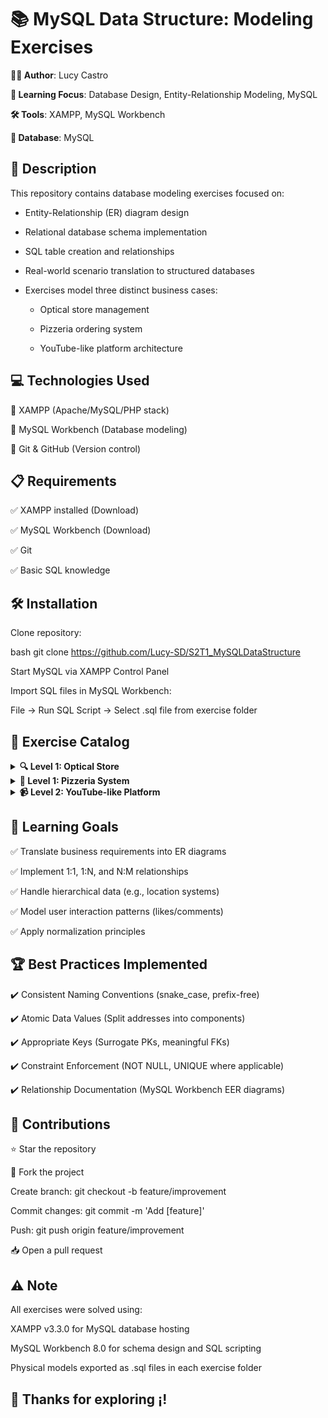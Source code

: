 # 📚 MySQL Data Structure: Modeling Exercises

**👨‍💻 Author**: Lucy Castro

**🧠 Learning Focus**: Database Design, Entity-Relationship Modeling, MySQL

**🛠️ Tools**: XAMPP, MySQL Workbench

**💾 Database**: MySQL


## 📄 Description
This repository contains database modeling exercises focused on:

- Entity-Relationship (ER) diagram design

- Relational database schema implementation

- SQL table creation and relationships

- Real-world scenario translation to structured databases

- Exercises model three distinct business cases:

    + Optical store management

    + Pizzeria ordering system

    + YouTube-like platform architecture

## 💻 Technologies Used

🔹 XAMPP (Apache/MySQL/PHP stack)

🔹 MySQL Workbench (Database modeling)

🔹 Git & GitHub (Version control)


## 📋 Requirements

✅ XAMPP installed (Download)

✅ MySQL Workbench (Download)

✅ Git

✅ Basic SQL knowledge


## 🛠️ Installation

Clone repository:

bash
git clone https://github.com/Lucy-SD/S2T1_MySQLDataStructure

Start MySQL via XAMPP Control Panel

Import SQL files in MySQL Workbench:

File → Run SQL Script → Select .sql file from exercise folder

## 📂 Exercise Catalog

<details> <summary><strong>🔍 Level 1: Optical Store</strong></summary>

An optician, called "Cul d'Ampolla", wants to computerize customer management and eyeglass sales.

First of all, the optician wants to know who the supplier of each pair of glasses is. Specifically, they want to know about each supplier :
The name
The address (street, number, floor, door, city, postal code and country)
Telephone
Fax
NIF.

The optician's purchasing policy is based on the fact that glasses of one brand will be purchased from a single supplier (so you can get better prices), but they can buy glasses of several brands from one supplier. About the glasses you want to know:
The brand.
The graduation of each of the glasses.
The type of frame (floating, paste or metal).
The color of the frame.
The color of each glass.
The price.

From the customers you want to store:
The name.
The postal address.
The phone.
The email.
The registration date.
When a new customer arrives, store the customer who recommended the establishment (provided someone recommended it).
Our system will have to indicate which employee sold each pair of glasses.

</details><details> <summary><strong>🍕 Level 1: Pizzeria System</strong></summary>

You have been hired to design a website that allows you to order food at home online.

Keep the following guidelines in mind when modeling what the project database would look like:
For each client we store a unique identifier:
Name.
Surnames.
Address.
Postal code.
Location.
Province.
Phone number.
The locality and province data will be stored in separate tables. We know that a locality belongs to a single province, and that a province can have many localities. For each locality we store a unique identifier and a name. For each province we store a unique identifier and a name.

A person can place many orders, but a single order can only be placed by a single person. A unique identifier is stored for each order:
Date/time.
If the order is for home delivery or for collection in store.
The number of products selected of each type.
The total price.

An order can consist of one or several products.


Products can be pizzas, burgers, and drinks. A unique identifier is stored for each product:
Name.
Description.
Image.
Price.

In the case of pizzas, there are several categories that may change names throughout the year. A pizza can only be in one category, but a category can have many pizzas.


A unique identifier and name are stored for each category. An order is managed by a single store, and a store can manage many orders. A unique identifier is stored for each store:
Address.
Postal code.
Location.
Province.


Many employees can work in a store and an employee can only work in one store. For each employee, a unique identifier is stored:
Name.
Surnames.
NIF.
Telephone.
If you work as a cook or delivery person. For home delivery orders, it is important to save who the delivery person is who delivers the order and the date/time of delivery.


</details><details> <summary><strong>📹 Level 2: YouTube-like Platform</strong></summary>

We will try to make a simple model of what the database would be like for a scaled-down version of YouTube.

We store a unique identifier for each user:
Email.
Password.
Username/Aria.
Date of birth.
Sex.
Country.
Postal code.


A user posts videos. We store a unique identifier for each video:
A title.
A description.
One size.
The name of the video file.
Video duration.
A thumbnail.
The number of reproductions.
The number of likes.
The number of dislikes.

A video can have three different states: public, hidden and private. A video can have many tags. A tag is identified by a unique identifier and a tag name. It is important to save who is the user who publishes the video and at what date/time.


A user can create a channel. A channel has a unique identifier:
A name.
A description.
A creation date.


A user can subscribe to other users' channels. A user can like or dislike a video only once. A record must be kept of the users who have liked and disliked a particular video and the date/time they did so.


A user can create playlists with the videos they like. Each playlist has a unique identifier:
A name.
A creation date.
A status that indicates that it can be public or private.


A user can write comments on a given video. Each comment is identified by a unique identifier:
The text of the comment.
The date/time it was performed.


A user can mark a comment as "like" or "dislike". A record must be kept of the users who have marked a comment as "like" or "dislike", and the date/time they did so.

</details>

## 🎯 Learning Goals

✅ Translate business requirements into ER diagrams

✅ Implement 1:1, 1:N, and N:M relationships

✅ Handle hierarchical data (e.g., location systems)

✅ Model user interaction patterns (likes/comments)

✅ Apply normalization principles


## 🏆 Best Practices Implemented

✔️ Consistent Naming Conventions (snake_case, prefix-free)

✔️ Atomic Data Values (Split addresses into components)

✔️ Appropriate Keys (Surrogate PKs, meaningful FKs)

✔️ Constraint Enforcement (NOT NULL, UNIQUE where applicable)

✔️ Relationship Documentation (MySQL Workbench EER diagrams)


## 🤝 Contributions

⭐ Star the repository

🍴 Fork the project

Create branch: git checkout -b feature/improvement

Commit changes: git commit -m 'Add [feature]'

Push: git push origin feature/improvement

📥 Open a pull request

## ⚠️ Note

All exercises were solved using:

XAMPP v3.3.0 for MySQL database hosting

MySQL Workbench 8.0 for schema design and SQL scripting

Physical models exported as .sql files in each exercise folder

## 🚀 Thanks for exploring ¡! 
